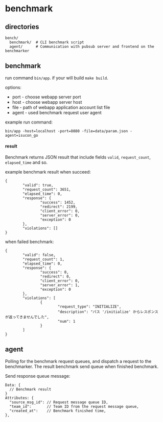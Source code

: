 # benchmark

## directories

```
bench/
  benchmark/  # CLI benchmark script
  agent/      # Communication with pubsub server and frontend on the benchmarker
```

## benchmark

run command `bin/app`. if your will build `make build`.

options:

* port - choose webapp server port
* host - choose webapp server host
* file - path of webapp application account list file
* agent - used benchmark request user agent

example run command:

```
bin/app -host=localhost -port=8080 -file=data/param.json -agent=isucon_go
```

#### result

Benchmark returns JSON result that include fields `valid`, `request_count`, `elapsed_time` and so.

example benchmark result when succeed:

```
{
        "valid": true,
        "request_count": 3651,
        "elapsed_time": 0,
        "response": {
                "success": 1452,
                "redirect": 2199,
                "client_error": 0,
                "server_error": 0,
                "exception": 0
        },
        "violations": []
}
```

when failed benchmark:

```
{
        "valid": false,
        "request_count": 1,
        "elapsed_time": 0,
        "response": {
                "success": 0,
                "redirect": 0,
                "client_error": 0,
                "server_error": 1,
                "exception": 0
        },
        "violations": [
                {
                        "request_type": "INITIALIZE",
                        "description": "パス '/initialize' からレスポンスが返ってきませんでした",
                        "num": 1
                }
        ]
}
```

## agent

Polling for the benchmark request queues, and dispatch a request to the benchmarker. The result benchmark send queue when finished benchmark.

Send response queue message:

```
Data: {
  // Benchmark result
}
Attributes: {
  "source_msg_id": // Request message queue ID,
  "team_id":       // Team ID from the request message queue,
  "created_at":    // Benchmark finished time,
},
```
